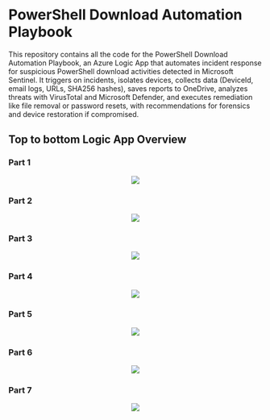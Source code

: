 # PowerShell Download Automation Playbook
This repository contains all the code for the PowerShell Download Automation Playbook, an Azure Logic App that automates incident response for suspicious PowerShell download activities detected in Microsoft Sentinel. It triggers on incidents, isolates devices, collects data (DeviceId, email logs, URLs, SHA256 hashes), saves reports to OneDrive, analyzes threats with VirusTotal and Microsoft Defender, and executes remediation like file removal or password resets, with recommendations for forensics and device restoration if compromised.

## Top to bottom Logic App Overview

### Part 1
<p align="center">
  <img src="images/1.PNG" />
</p>

### Part 2
<p align="center">
  <img src="images/2.PNG" />
</p>

### Part 3
<p align="center">
  <img src="images/3.PNG" />
</p>

### Part 4
<p align="center">
  <img src="images/4.PNG" />
</p>

### Part 5
<p align="center">
  <img src="images/5.PNG" />
</p>

### Part 6
<p align="center">
  <img src="images/6.PNG" />
</p>

### Part 7
<p align="center">
  <img src="images/7.PNG" />
</p>
